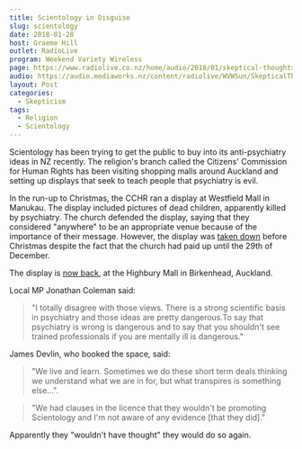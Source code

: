 ```yaml
---
title: Scientology in Disguise
slug: scientology
date: 2018-01-28
host: Graeme Hill
outlet: RadioLive
program: Weekend Variety Wireless
page: https://www.radiolive.co.nz/home/audio/2018/01/skeptical-thoughts-with-mark-honeychurch0.html
audio: https://audio.mediaworks.nz/content/radiolive/WVWSun/SkepticalThoughts28_01_18.mp3
layout: Post
categories:
  - Skepticism
tags:
  - Religion
  - Scientology
---
```


Scientology has been trying to get the public to buy into its anti-psychiatry ideas in NZ recently. The religion's branch called the Citizens' Commission for Human Rights has been visiting shopping malls around Auckland and setting up displays that seek to teach people that psychiatry is evil.

<!-- more -->

In the run-up to Christmas, the CCHR ran a display at Westfield Mall in Manukau. The display included pictures of dead children, apparently killed by psychiatry. The church defended the display, saying that they considered "anywhere" to be an appropriate venue because of the importance of their message. However, the display was [taken down](http://www.newshub.co.nz/home/new-zealand/2017/12/confronting-scientology-exhibition-shut-down.html) before Christmas despite the fact that the church had paid up until the 29th of December.

The display is [now back](https://www.stuff.co.nz/national/100930272/suburban-malls-antipsychiatry-exhibition-linked-to-scientology), at the Highbury Mall in Birkenhead, Auckland.

Local MP Jonathan Coleman said:

> "I totally disagree with those views. There is a strong scientific basis in psychiatry and those ideas are pretty dangerous.To say that psychiatry is wrong is dangerous and to say that you shouldn't see trained professionals if you are mentally ill is dangerous."

James Devlin, who booked the space, said:

> "We live and learn. Sometimes we do these short term deals thinking we understand what we are in for, but what transpires is something else...".

> "We had clauses in the licence that they wouldn't be promoting Scientology and I'm not aware of any evidence [that they did]."

Apparently they "wouldn't have thought" they would do so again.
